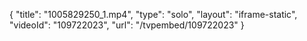{
    "title": "1005829250_1.mp4",
    "type": "solo",
    "layout": "iframe-static",
    "videoId": "109722023",
    "url": "\/tvpembed\/109722023"
}